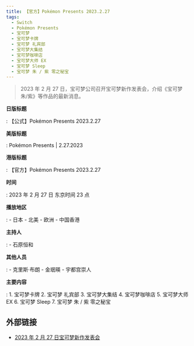 ```yaml
---
title: 【官方】Pokémon Presents 2023.2.27
tags:
  - Switch
  - Pokémon Presents
  - 宝可梦
  - 宝可梦卡牌
  - 宝可梦 礼宾部
  - 宝可梦大集结
  - 宝可梦咖啡店
  - 宝可梦大师 EX
  - 宝可梦 Sleep
  - 宝可梦 朱 / 紫 零之秘宝
---
```


> 2023 年 2 月 27 日，宝可梦公司召开宝可梦新作发表会，介绍《宝可梦 朱/紫》等作品的最新消息。

**日版标题**

:	【公式】Pokémon Presents 2023.2.27

**美版标题**

:	Pokémon Presents | 2.27.2023

**港版标题**

:	【官方】Pokémon Presents 2023.2.27

**时间**

:	2023 年 2 月 27 日 东京时间 23 点

**播放地区**

:	- 日本
	- 北美
	- 欧洲
	- 中国香港

**主持人**

:	- 石原恒和

**其他人员**

:	- 克里斯·布朗
	- 金珉暎
	- 宇都宫崇人

**主要内容**

:	1. 宝可梦卡牌
	2. 宝可梦 礼宾部
	3. 宝可梦大集结
	4. 宝可梦咖啡店
	5. 宝可梦大师 EX
	6. 宝可梦 Sleep
	7. 宝可梦 朱 / 紫 零之秘宝

## 外部链接

- [2023 年 2 月 27 日宝可梦新作发表会](https://www.bilibili.com/video/BV1cT411v7Ft/)
